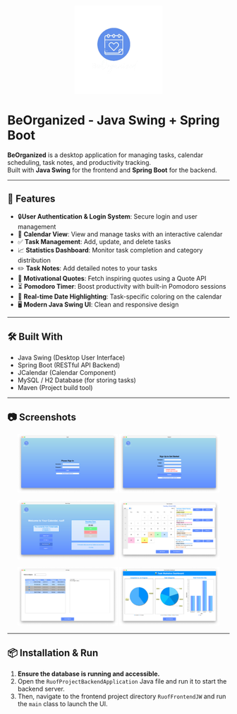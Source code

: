 <p align="center">
  <img src="https://github.com/ruofio/CalendarTaskManager-JavaSwing-SpringBoot/blob/main/RuofFrontendJW/src/main/resources/logo.png" alt="BeOrganized Logo" width="200"/>
</p>


# BeOrganized - Java Swing + Spring Boot

 **BeOrganized** is a desktop application for managing tasks, calendar scheduling, task notes, and productivity tracking.  
Built with **Java Swing** for the frontend and **Spring Boot** for the backend.

---

## 🚀 Features
- 🔒**User Authentication & Login System**: Secure login and user management
- 📅 **Calendar View**: View and manage tasks with an interactive calendar
- ✅ **Task Management**: Add, update, and delete tasks
- 📈 **Statistics Dashboard**: Monitor task completion and category distribution
- ✏️ **Task Notes**: Add detailed notes to your tasks
- 💬 **Motivational Quotes**: Fetch inspiring quotes using a Quote API
- ⏳ **Pomodoro Timer**: Boost productivity with built-in Pomodoro sessions
- 🎯 **Real-time Date Highlighting**: Task-specific coloring on the calendar
- 🖥️ **Modern Java Swing UI**: Clean and responsive design

---

## 🛠️ Built With
- Java Swing (Desktop User Interface)
- Spring Boot (RESTful API Backend)
- JCalendar (Calendar Component)
- MySQL / H2 Database (for storing tasks)
- Maven (Project build tool)

---

## 📷 Screenshots
<p align="center">
  <img src="https://github.com/ruofio/CalendarTaskManager-JavaSwing-SpringBoot/blob/main/RuofFrontendJW/src/main/resources/Login.png" width="45%"/>
  <img src="https://github.com/ruofio/CalendarTaskManager-JavaSwing-SpringBoot/blob/main/RuofFrontendJW/src/main/resources/Registeration.png" width="45%"/>
</p>
<p align="center">
  <img src="https://github.com/ruofio/CalendarTaskManager-JavaSwing-SpringBoot/blob/main/RuofFrontendJW/src/main/resources/homePage.png" width="45%"/>
  <img src="https://github.com/ruofio/CalendarTaskManager-JavaSwing-SpringBoot/blob/main/RuofFrontendJW/src/main/resources/Clendar.png" width="45%"/>
</p>
<p align="center">
  <img src="https://github.com/ruofio/CalendarTaskManager-JavaSwing-SpringBoot/blob/main/RuofFrontendJW/src/main/resources/Alltasks.png" width="45%"/>
  <img src="https://github.com/ruofio/CalendarTaskManager-JavaSwing-SpringBoot/blob/main/RuofFrontendJW/src/main/resources/Statistics.png"width="45%"/>
</p>

---
 ## 📦 Installation & Run
 1. **Ensure the database is running and accessible.**
 2. Open the `RuofProjectBackendApplication` Java file and run it to start the backend server.
 3. Then, navigate to the frontend project directory `RuofFrontendJW` and run the `main` class to launch the UI.
